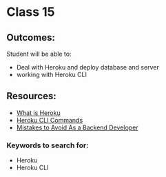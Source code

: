 # Class 15

## Outcomes:
Student will be able to:
- Deal with Heroku and deploy database and server
- working with Heroku CLI

 
## Resources:
* [What is Heroku](https://mentormate.com/blog/what-is-heroku-used-for-cloud-development/)
* [Heroku CLI Commands](https://devcenter.heroku.com/articles/heroku-cli-commands)
* [Mistakes to Avoid As a Backend Developer](https://dev.to/techmaniacc/mistakes-to-avoid-as-a-backend-developer-122j)

### Keywords to search for:
* Heroku
* Heroku CLI
